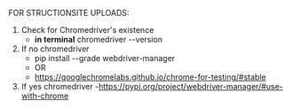 FOR STRUCTIONSITE UPLOADS:
  1. Check for Chromedriver's existence
     - **in terminal** chromedriver --version
  2. If no chromedriver
     - pip install --grade webdriver-manager
     - OR
     - https://googlechromelabs.github.io/chrome-for-testing/#stable
  3. If yes chromedriver
     -https://pypi.org/project/webdriver-manager/#use-with-chrome
